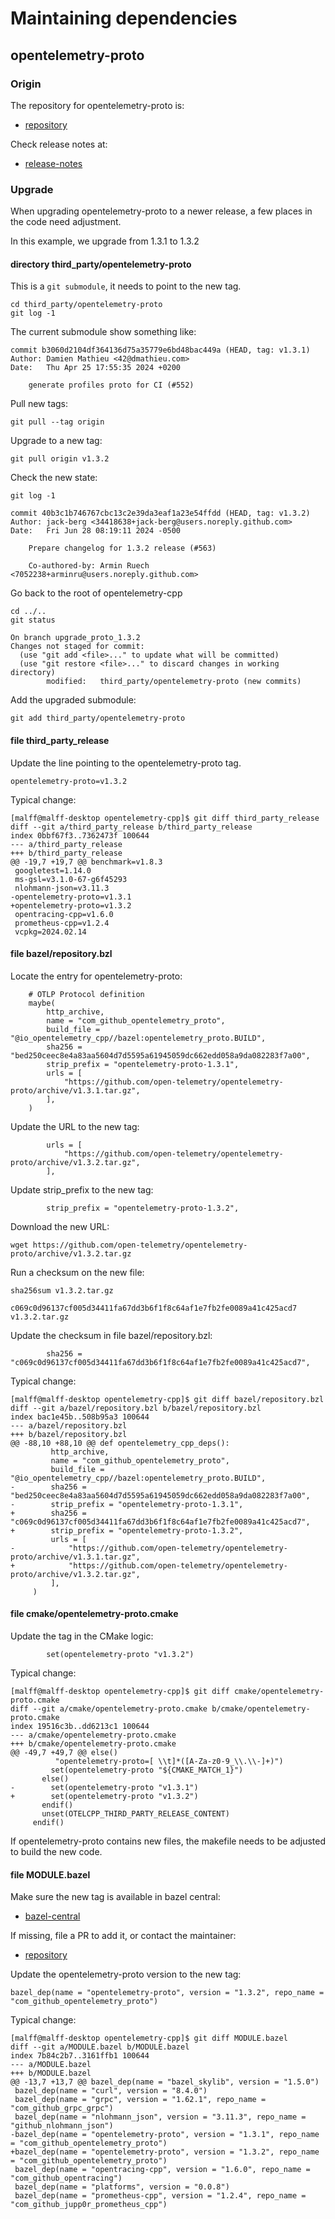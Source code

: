 
# Maintaining dependencies

## opentelemetry-proto

### Origin

The repository for opentelemetry-proto is:

* [repository](https://github.com/open-telemetry/opentelemetry-proto)

Check release notes at:

* [release-notes](https://github.com/open-telemetry/opentelemetry-proto/releases)

### Upgrade

When upgrading opentelemetry-proto to a newer release,
a few places in the code need adjustment.

In this example, we upgrade from 1.3.1 to 1.3.2

#### directory third_party/opentelemetry-proto

This is a `git submodule`, it needs to point to the new tag.

```shell
cd third_party/opentelemetry-proto
git log -1
```

The current submodule show something like:

```
commit b3060d2104df364136d75a35779e6bd48bac449a (HEAD, tag: v1.3.1)
Author: Damien Mathieu <42@dmathieu.com>
Date:   Thu Apr 25 17:55:35 2024 +0200

    generate profiles proto for CI (#552)
```

Pull new tags:

```shell
git pull --tag origin
```

Upgrade to a new tag:

```shell
git pull origin v1.3.2
```

Check the new state:

```shell
git log -1
```

```
commit 40b3c1b746767cbc13c2e39da3eaf1a23e54ffdd (HEAD, tag: v1.3.2)
Author: jack-berg <34418638+jack-berg@users.noreply.github.com>
Date:   Fri Jun 28 08:19:11 2024 -0500

    Prepare changelog for 1.3.2 release (#563)
    
    Co-authored-by: Armin Ruech <7052238+arminru@users.noreply.github.com>
```

Go back to the root of opentelemetry-cpp

```shell
cd ../..
git status
```

```
On branch upgrade_proto_1.3.2
Changes not staged for commit:
  (use "git add <file>..." to update what will be committed)
  (use "git restore <file>..." to discard changes in working directory)
        modified:   third_party/opentelemetry-proto (new commits)
```

Add the upgraded submodule:

```shell
git add third_party/opentelemetry-proto
```

#### file third_party_release

Update the line pointing to the opentelemetry-proto tag.

```
opentelemetry-proto=v1.3.2
```

Typical change:

```shell
[malff@malff-desktop opentelemetry-cpp]$ git diff third_party_release
diff --git a/third_party_release b/third_party_release
index 0bbf67f3..7362473f 100644
--- a/third_party_release
+++ b/third_party_release
@@ -19,7 +19,7 @@ benchmark=v1.8.3
 googletest=1.14.0
 ms-gsl=v3.1.0-67-g6f45293
 nlohmann-json=v3.11.3
-opentelemetry-proto=v1.3.1
+opentelemetry-proto=v1.3.2
 opentracing-cpp=v1.6.0
 prometheus-cpp=v1.2.4
 vcpkg=2024.02.14

```

#### file bazel/repository.bzl

Locate the entry for opentelemetry-proto:

```
    # OTLP Protocol definition
    maybe(
        http_archive,
        name = "com_github_opentelemetry_proto",
        build_file = "@io_opentelemetry_cpp//bazel:opentelemetry_proto.BUILD",
        sha256 = "bed250ceec8e4a83aa5604d7d5595a61945059dc662edd058a9da082283f7a00",
        strip_prefix = "opentelemetry-proto-1.3.1",
        urls = [
            "https://github.com/open-telemetry/opentelemetry-proto/archive/v1.3.1.tar.gz",
        ],
    )
```

Update the URL to the new tag:

```
        urls = [
            "https://github.com/open-telemetry/opentelemetry-proto/archive/v1.3.2.tar.gz",
        ],
```

Update strip_prefix to the new tag:

```
        strip_prefix = "opentelemetry-proto-1.3.2",
```

Download the new URL:

```shell
wget https://github.com/open-telemetry/opentelemetry-proto/archive/v1.3.2.tar.gz
```

Run a checksum on the new file:

```shell
sha256sum v1.3.2.tar.gz
```

```
c069c0d96137cf005d34411fa67dd3b6f1f8c64af1e7fb2fe0089a41c425acd7  v1.3.2.tar.gz
```

Update the checksum in file bazel/repository.bzl:

```
        sha256 = "c069c0d96137cf005d34411fa67dd3b6f1f8c64af1e7fb2fe0089a41c425acd7",
```

Typical change:

```shell
[malff@malff-desktop opentelemetry-cpp]$ git diff bazel/repository.bzl
diff --git a/bazel/repository.bzl b/bazel/repository.bzl
index bac1e45b..508b95a3 100644
--- a/bazel/repository.bzl
+++ b/bazel/repository.bzl
@@ -88,10 +88,10 @@ def opentelemetry_cpp_deps():
         http_archive,
         name = "com_github_opentelemetry_proto",
         build_file = "@io_opentelemetry_cpp//bazel:opentelemetry_proto.BUILD",
-        sha256 = "bed250ceec8e4a83aa5604d7d5595a61945059dc662edd058a9da082283f7a00",
-        strip_prefix = "opentelemetry-proto-1.3.1",
+        sha256 = "c069c0d96137cf005d34411fa67dd3b6f1f8c64af1e7fb2fe0089a41c425acd7",
+        strip_prefix = "opentelemetry-proto-1.3.2",
         urls = [
-            "https://github.com/open-telemetry/opentelemetry-proto/archive/v1.3.1.tar.gz",
+            "https://github.com/open-telemetry/opentelemetry-proto/archive/v1.3.2.tar.gz",
         ],
     )
```

#### file cmake/opentelemetry-proto.cmake

Update the tag in the CMake logic:

```
        set(opentelemetry-proto "v1.3.2")
```

Typical change:

```shell
[malff@malff-desktop opentelemetry-cpp]$ git diff cmake/opentelemetry-proto.cmake 
diff --git a/cmake/opentelemetry-proto.cmake b/cmake/opentelemetry-proto.cmake
index 19516c3b..dd6213c1 100644
--- a/cmake/opentelemetry-proto.cmake
+++ b/cmake/opentelemetry-proto.cmake
@@ -49,7 +49,7 @@ else()
          "opentelemetry-proto=[ \\t]*([A-Za-z0-9_\\.\\-]+)")
         set(opentelemetry-proto "${CMAKE_MATCH_1}")
       else()
-        set(opentelemetry-proto "v1.3.1")
+        set(opentelemetry-proto "v1.3.2")
       endif()
       unset(OTELCPP_THIRD_PARTY_RELEASE_CONTENT)
     endif()
```

If opentelemetry-proto contains new files,
the makefile needs to be adjusted to build the new code.

#### file MODULE.bazel

Make sure the new tag is available in bazel central:

* [bazel-central](https://registry.bazel.build/modules/opentelemetry-proto)

If missing, file a PR to add it, or contact the maintainer:

* [repository](https://github.com/bazelbuild/bazel-central-registry/tree/main/modules/opentelemetry-proto)

Update the opentelemetry-proto version to the new tag:

```
bazel_dep(name = "opentelemetry-proto", version = "1.3.2", repo_name = "com_github_opentelemetry_proto")
```

Typical change:

```shell
[malff@malff-desktop opentelemetry-cpp]$ git diff MODULE.bazel
diff --git a/MODULE.bazel b/MODULE.bazel
index 7b84c2b7..3161ffb1 100644
--- a/MODULE.bazel
+++ b/MODULE.bazel
@@ -13,7 +13,7 @@ bazel_dep(name = "bazel_skylib", version = "1.5.0")
 bazel_dep(name = "curl", version = "8.4.0")
 bazel_dep(name = "grpc", version = "1.62.1", repo_name = "com_github_grpc_grpc")
 bazel_dep(name = "nlohmann_json", version = "3.11.3", repo_name = "github_nlohmann_json")
-bazel_dep(name = "opentelemetry-proto", version = "1.3.1", repo_name = "com_github_opentelemetry_proto")
+bazel_dep(name = "opentelemetry-proto", version = "1.3.2", repo_name = "com_github_opentelemetry_proto")
 bazel_dep(name = "opentracing-cpp", version = "1.6.0", repo_name = "com_github_opentracing")
 bazel_dep(name = "platforms", version = "0.0.8")
 bazel_dep(name = "prometheus-cpp", version = "1.2.4", repo_name = "com_github_jupp0r_prometheus_cpp")
```

